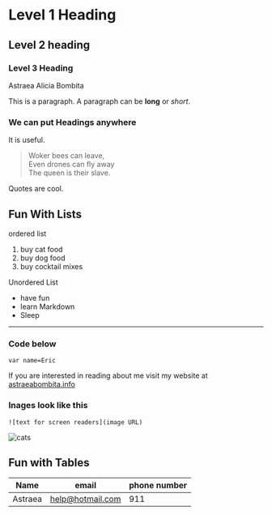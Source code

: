 # Level 1 Heading

## Level 2 heading 

### Level 3 Heading
Astraea Alicia Bombita 


This is a paragraph. A paragraph can be **long** or *short*. 

### We can put Headings anywhere

It is useful.


>Woker bees can leave,  
>Even drones can fly away  
>The queen is their slave.  

Quotes are cool.

## Fun With Lists
ordered list
1. buy cat food
2. buy dog food
3. buy cocktail mixes

Unordered List
- have fun
- learn Markdown
- Sleep

---
### Code below

`var name=Eric`

If you are interested in reading about me visit my website at [astraeabombita.info](https://astraeabombita.info)

### Inages look like this

`![text for screen readers](image URL)`

![cats](https://upload.wikimedia.org/wikipedia/commons/thumb/0/0b/Cat_poster_1.jpg/1024px-Cat_poster_1.jpg)


## Fun with Tables

| Name | email | phone number |
| ---- | ------ | ------------ |
| Astraea| help@hotmail.com | 911|
